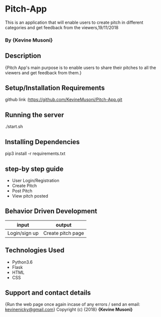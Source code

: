 # Pitch-App
This is an application that will  enable users to create pitch in different categories and get feedback from the viewers,19/11/2018
### By **{Kevine Musoni}**

## Description
{Pitch App's main purpose is to enable users to share their pitches to all the viewers and get feedback from them.}

## Setup/Installation Requirements 
github link :https://github.com/KevineMusoni/Pitch-App.git

## Running the server
./start.sh
## Installing Dependencies
pip3 install -r requirements.txt

## step-by step guide
*  User Login/Registration
*  Create Pitch
*  Post Pitch
* View pitch posted

## Behavior Driven Development
| input              | output           |
|---------------     |---------------   |
| Login/sign up      | Create pitch page|

## Technologies Used
* Python3.6
* Flask
* HTML
* CSS

## Support and contact details
{Run the web page once again incase of any errors / send an email: kevinenicky@gmail.com}
Copyright (c) {2018} **{Kevine Musoni}**
